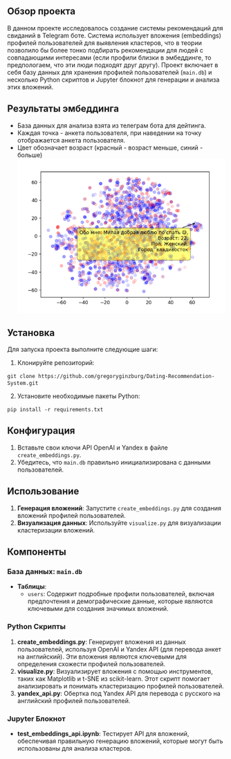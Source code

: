## Обзор проекта
В данном проекте исследовалось создание системы рекомендаций для свиданий в Telegram боте. Система использует вложения (embeddings) профилей пользователей для выявления кластеров, что в теории позволило бы более тонко подбирать рекомендации для людей с совпадающими интересами (если профили близки в эмбеддинге, то предпологаем, что эти люди подходят друг другу). Проект включает в себя базу данных для хранения профилей пользователей (`main.db`) и несколько Python скриптов и Jupyter блокнот для генерации и анализа этих вложений.


## Результаты эмбеддинга
- База данных для анализа взята из телеграм бота для дейтинга.
- Каждая точка - анкета пользователя, при наведении на точку отображается анкета пользователя.
- Цвет обозначает возраст (красный - возраст меньше, синий - больше)
![alt text](https://github.com/gregoryginzburg/Dating-Recommendation-System/blob/master/results/visualization.png)

## Установка
Для запуска проекта выполните следующие шаги:
1. Клонируйте репозиторий: 
  ```
  git clone https://github.com/gregoryginzburg/Dating-Recommendation-System.git
  ```

2. Установите необходимые пакеты Python:
  ```
  pip install -r requirements.txt
  ```

## Конфигурация
1. Вставьте свои ключи API OpenAI и Yandex в файле `create_embeddings.py`.
2. Убедитесь, что `main.db` правильно инициализирована с данными пользователей.

## Использование
1. **Генерация вложений**: Запустите `create_embeddings.py` для создания вложений профилей пользователей.
2. **Визуализация данных**: Используйте `visualize.py` для визуализации кластеризации вложений.



## Компоненты

### База данных: `main.db`
- **Таблицы**:
  - `users`: Содержит подробные профили пользователей, включая предпочтения и демографические данные, которые являются ключевыми для создания значимых вложений.

### Python Скрипты
1. **create_embeddings.py**: Генерирует вложения из данных пользователей, используя OpenAI и Yandex API (для перевода анкет на английский). Эти вложения являются ключевыми для определения схожести профилей пользователей.
2. **visualize.py**: Визуализирует вложения с помощью инструментов, таких как Matplotlib и t-SNE из scikit-learn. Этот скрипт помогает анализировать и понимать кластеризацию профилей пользователей.
3. **yandex_api.py**: Обертка под Yandex API для перевода с русского на английский профилей пользователей.

### Jupyter Блокнот
- **test_embeddings_api.ipynb**: Тестирует API для вложений, обеспечивая правильную генерацию вложений, которые могут быть использованы для анализа кластеров.



